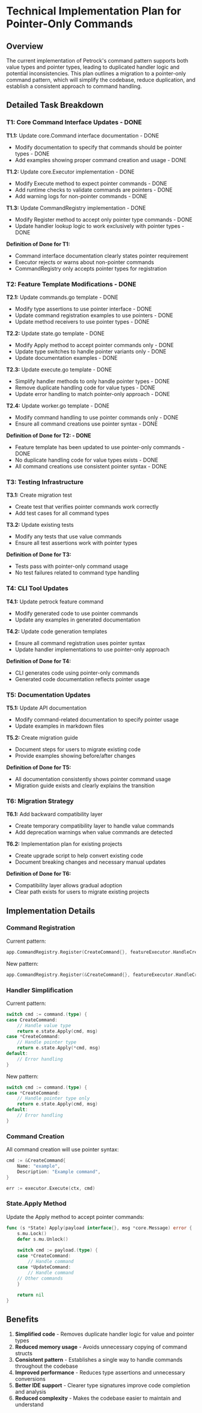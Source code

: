 # Technical Implementation Plan for Pointer-Only Commands

## Overview

The current implementation of Petrock's command pattern supports both value types and pointer types, leading to duplicated handler logic and potential inconsistencies. This plan outlines a migration to a pointer-only command pattern, which will simplify the codebase, reduce duplication, and establish a consistent approach to command handling.

## Detailed Task Breakdown

### T1: Core Command Interface Updates - DONE

**T1.1:** Update core.Command interface documentation - DONE
- Modify documentation to specify that commands should be pointer types - DONE
- Add examples showing proper command creation and usage - DONE

**T1.2:** Update core.Executor implementation - DONE
- Modify Execute method to expect pointer commands - DONE
- Add runtime checks to validate commands are pointers - DONE
- Add warning logs for non-pointer commands - DONE

**T1.3:** Update CommandRegistry implementation - DONE
- Modify Register method to accept only pointer type commands - DONE
- Update handler lookup logic to work exclusively with pointer types - DONE

**Definition of Done for T1:**
- Command interface documentation clearly states pointer requirement
- Executor rejects or warns about non-pointer commands
- CommandRegistry only accepts pointer types for registration

### T2: Feature Template Modifications - DONE

**T2.1:** Update commands.go template - DONE
- Modify type assertions to use pointer interface - DONE
- Update command registration examples to use pointers - DONE
- Update method receivers to use pointer types - DONE

**T2.2:** Update state.go template - DONE
- Modify Apply method to accept pointer commands only - DONE
- Update type switches to handle pointer variants only - DONE
- Update documentation examples - DONE

**T2.3:** Update execute.go template - DONE
- Simplify handler methods to only handle pointer types - DONE
- Remove duplicate handling code for value types - DONE
- Update error handling to match pointer-only approach - DONE

**T2.4:** Update worker.go template - DONE
- Modify command handling to use pointer commands only - DONE
- Ensure all command creations use pointer syntax - DONE

**Definition of Done for T2: - DONE**
- Feature template has been updated to use pointer-only commands - DONE
- No duplicate handling code for value types exists - DONE
- All command creations use consistent pointer syntax - DONE

### T3: Testing Infrastructure

**T3.1:** Create migration test
- Create test that verifies pointer commands work correctly
- Add test cases for all command types

**T3.2:** Update existing tests
- Modify any tests that use value commands
- Ensure all test assertions work with pointer types

**Definition of Done for T3:**
- Tests pass with pointer-only command usage
- No test failures related to command type handling

### T4: CLI Tool Updates

**T4.1:** Update petrock feature command
- Modify generated code to use pointer commands
- Update any examples in generated documentation

**T4.2:** Update code generation templates
- Ensure all command registration uses pointer syntax
- Update handler implementations to use pointer-only approach

**Definition of Done for T4:**
- CLI generates code using pointer-only commands
- Generated code documentation reflects pointer usage

### T5: Documentation Updates

**T5.1:** Update API documentation
- Modify command-related documentation to specify pointer usage
- Update examples in markdown files

**T5.2:** Create migration guide
- Document steps for users to migrate existing code
- Provide examples showing before/after changes

**Definition of Done for T5:**
- All documentation consistently shows pointer command usage
- Migration guide exists and clearly explains the transition

### T6: Migration Strategy

**T6.1:** Add backward compatibility layer
- Create temporary compatibility layer to handle value commands
- Add deprecation warnings when value commands are detected

**T6.2:** Implementation plan for existing projects
- Create upgrade script to help convert existing code
- Document breaking changes and necessary manual updates

**Definition of Done for T6:**
- Compatibility layer allows gradual adoption
- Clear path exists for users to migrate existing projects

## Implementation Details

### Command Registration

Current pattern:
```go
app.CommandRegistry.Register(CreateCommand{}, featureExecutor.HandleCreate, featureExecutor)
```

New pattern:
```go
app.CommandRegistry.Register(&CreateCommand{}, featureExecutor.HandleCreate, featureExecutor)
```

### Handler Simplification

Current pattern:
```go
switch cmd := command.(type) {
case CreateCommand:
    // Handle value type
    return e.state.Apply(cmd, msg)
case *CreateCommand:
    // Handle pointer type
    return e.state.Apply(*cmd, msg)
default:
    // Error handling
}
```

New pattern:
```go
switch cmd := command.(type) {
case *CreateCommand:
    // Handle pointer type only
    return e.state.Apply(cmd, msg)
default:
    // Error handling
}
```

### Command Creation

All command creation will use pointer syntax:

```go
cmd := &CreateCommand{
    Name: "example",
    Description: "Example command",
}

err := executor.Execute(ctx, cmd)
```

### State.Apply Method

Update the Apply method to accept pointer commands:

```go
func (s *State) Apply(payload interface{}, msg *core.Message) error {
    s.mu.Lock()
    defer s.mu.Unlock()
    
    switch cmd := payload.(type) {
    case *CreateCommand:
        // Handle command
    case *UpdateCommand:
        // Handle command
    // Other commands
    }
    
    return nil
}
```

## Benefits

1. **Simplified code** - Removes duplicate handler logic for value and pointer types
2. **Reduced memory usage** - Avoids unnecessary copying of command structs
3. **Consistent pattern** - Establishes a single way to handle commands throughout the codebase
4. **Improved performance** - Reduces type assertions and unnecessary conversions
5. **Better IDE support** - Clearer type signatures improve code completion and analysis
6. **Reduced complexity** - Makes the codebase easier to maintain and understand